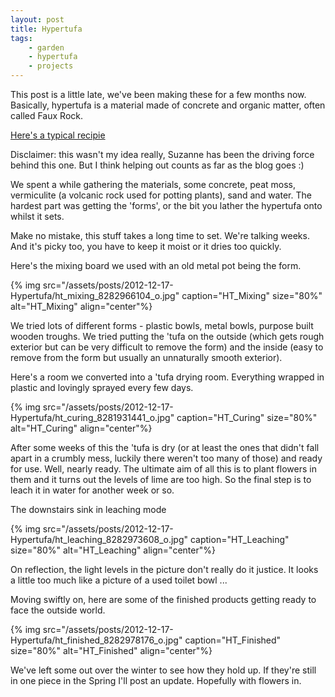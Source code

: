 ```yaml
---
layout: post
title: Hypertufa
tags:
    - garden
    - hypertufa
    - projects
---
```


This post is a little late, we've been making these for a few months now. Basically, hypertufa is a material made of concrete and organic matter, often called Faux Rock.

[Here's a typical recipie](http://www.artistic-garden.com/faux-rock-recipe/)

Disclaimer: this wasn't my idea really, Suzanne has been the driving force behind this one. But I think helping out counts as far as the blog goes :)

We spent a while gathering the materials, some concrete, peat moss, vermiculite (a volcanic rock used for potting plants), sand and water. The hardest part was getting the 'forms', or the bit you lather the hypertufa onto whilst it sets.

Make no mistake, this stuff takes a long time to set. We're talking weeks. And it's picky too, you have to keep it moist or it dries too quickly.

Here's the mixing board we used with an old metal pot being the form.

{% img src="/assets/posts/2012-12-17-Hypertufa/ht_mixing_8282966104_o.jpg" caption="HT_Mixing" size="80%" alt="HT_Mixing" align="center"%}

We tried lots of different forms - plastic bowls, metal bowls, purpose built wooden troughs. We tried putting the 'tufa on the outside (which gets rough exterior but can be very difficult to remove the form) and the inside (easy to remove from the form but usually an unnaturally smooth exterior).

Here's a room we converted into a 'tufa drying room. Everything wrapped in plastic and lovingly sprayed every few days.

{% img src="/assets/posts/2012-12-17-Hypertufa/ht_curing_8281931441_o.jpg" caption="HT_Curing" size="80%" alt="HT_Curing" align="center"%}

After some weeks of this the 'tufa is dry (or at least the ones that didn't fall apart in a crumbly mess, luckily there weren't too many of those) and ready for use. Well, nearly ready. The ultimate aim of all this is to plant flowers in them and it turns out the levels of lime are too high. So the final step is to leach it in water for another week or so.

The downstairs sink in leaching mode

{% img src="/assets/posts/2012-12-17-Hypertufa/ht_leaching_8282973608_o.jpg" caption="HT_Leaching" size="80%" alt="HT_Leaching" align="center"%}

On reflection, the light levels in the picture don't really do it justice. It looks a little too much like a picture of a used toilet bowl ...

Moving swiftly on, here are some of the finished products getting ready to face the outside world.

{% img src="/assets/posts/2012-12-17-Hypertufa/ht_finished_8282978176_o.jpg" caption="HT_Finished" size="80%" alt="HT_Finished" align="center"%}

We've left some out over the winter to see how they hold up. If they're still in one piece in the Spring I'll post an update. Hopefully with flowers in.